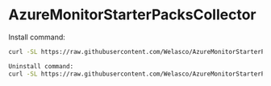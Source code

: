 # AzureMonitorStarterPacksCollector

Install command:
```bash
curl -SL https://raw.githubusercontent.com/Welasco/AzureMonitorStarterPacksCollector/main/install.sh | sudo -E bash -

Uninstall command:
curl -SL https://raw.githubusercontent.com/Welasco/AzureMonitorStarterPacksCollector/main/uninstall.sh | sudo -E bash -
```